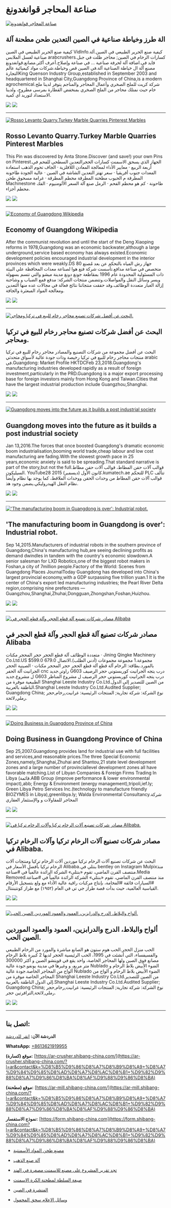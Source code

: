 # صناعة المحاجر قوانغدونغ

<a href="https://swt.shibang-china.com/?l=ar&img&k=%D8%B5%D9%86%D8%A7%D8%B9%D8%A9+%D8%A7%D9%84%D9%85%D8%AD%D8%A7%D8%AC%D8%B1+%D9%82%D9%88%D8%A7%D9%86%D8%BA%D8%AF%D9%88%D9%86%D8%BA" target="_blank">![صناعة المحاجر قوانغدونغ](http://static.shibang-china.com/all-800x300/1144.jpg)</a>

## الة طرز وخياطة صناعية في الصين التعدين طحن مطحنة آلة
كيفية صنع الحرير الطبيعي في الصين VidInfo.كيفية صنع الحرير الطبيعي في الصين.ألة صناعية لغسل الملابس arabcrushers.كسارات الرخام في الصين; محاجر ظلت في جبل فايد في.اضافة آلة لحرفة صناعية … في صناعة وإصلاح.أعرف أكثر.مصانع.قوانغدونغ مصنع آلة ال خياطة الصناعية آلة.في الصين قص وخياطة.شركات مواد كيميائية عالم التجارةKing Quenson Industry Group,established in September 2003 and headquartered in Shanghai City,Guangdong Province of China,is a modern agrochemical.شركة كريت للملح الصخري وأعمال المحاجر والمناجم يتوفر لدينا ملح خام حيث نمتلك محاجر من الملح الصخري بمنخفض القطارة بمرسى مطروح، ولدينا الاستعداد لتوريد أي كمية.


<a href="https://whatsapp.shibangsoft.com/WhatsApp.php" target="_blank" title="WhatsApp">![](http://static.shibang-china.com/icon/whatsapp.png)</a> <a href="https://swt.shibang-china.com/?l=ar&icon&k=%D8%B5%D9%86%D8%A7%D8%B9%D8%A9+%D8%A7%D9%84%D9%85%D8%AD%D8%A7%D8%AC%D8%B1+%D9%82%D9%88%D8%A7%D9%86%D8%BA%D8%AF%D9%88%D9%86%D8%BA" target="_blank">![](http://static.shibang-china.com/icon/chat-ar.png)</a>

---

<a href="https://swt.shibang-china.com/?l=ar&img&k=%D8%B5%D9%86%D8%A7%D8%B9%D8%A9+%D8%A7%D9%84%D9%85%D8%AD%D8%A7%D8%AC%D8%B1+%D9%82%D9%88%D8%A7%D9%86%D8%BA%D8%AF%D9%88%D9%86%D8%BA" target="_blank">![Rosso Levanto Quarry.Turkey Marble Quarries Pinterest Marbles](http://static.shibang-china.com/all-800x300/656.jpg)</a>

## Rosso Levanto Quarry.Turkey Marble Quarries Pinterest Marbles
This Pin was discovered by Anta Stone.Discover (and save!) your own Pins on Pinterest.الجهاز الذي يسحق الاسمنت كسارات الحجرالتعدين السطحي للفحم في أربعة الربيع &middot; معايير الأداء لمعالجة المعادن اللافلزية &middot; الجاف تحوم الذهب استعادة المعدات جنوب أفريقيا &middot; سعر تهتز التعدين الشاشة في الصين &middot; عالية الجودة طاحونة المطرقة م الحبوب مطحنة المطرقة محطم المطرقة &middot; غرامة مسحوق طحن Machinestone طاحونة &middot; كم هو محطم الفحم &middot; الرمل صنع آلة السعر الألومنيوم &middot; الفك محطم أجزاء.


<a href="https://whatsapp.shibangsoft.com/WhatsApp.php" target="_blank" title="WhatsApp">![](http://static.shibang-china.com/icon/whatsapp.png)</a> <a href="https://swt.shibang-china.com/?l=ar&icon&k=%D8%B5%D9%86%D8%A7%D8%B9%D8%A9+%D8%A7%D9%84%D9%85%D8%AD%D8%A7%D8%AC%D8%B1+%D9%82%D9%88%D8%A7%D9%86%D8%BA%D8%AF%D9%88%D9%86%D8%BA" target="_blank">![](http://static.shibang-china.com/icon/chat-ar.png)</a>

---

<a href="https://swt.shibang-china.com/?l=ar&img&k=%D8%B5%D9%86%D8%A7%D8%B9%D8%A9+%D8%A7%D9%84%D9%85%D8%AD%D8%A7%D8%AC%D8%B1+%D9%82%D9%88%D8%A7%D9%86%D8%BA%D8%AF%D9%88%D9%86%D8%BA" target="_blank">![Economy of Guangdong Wikipedia](http://static.shibang-china.com/all-800x300/342.jpg)</a>

## Economy of Guangdong Wikipedia
After the communist revolution and until the start of the Deng Xiaoping reforms in 1978,Guangdong was an economic backwater,although a large underground,service based economy has always existed.Economic development policies encouraged industrial development in the interior provinces which were weakly.DS 80 جهاز رش المياه بالتحكم عن بعد مُصنع متخصص في صناعة مدافع.تأسست شركة فنغ هوا لصناعة معدات المحافظة علي البيئة ذات المسئولية المحدودة عام 1996 بمقاطعة جونغ دونغ مدينة ميشو والتي تتسم بسهولة ويسر وسائل النقل والمواصلات.وتتضمن منتجات الشركة: مدفع قمع الضباب و وشاحنة إزالة الغبار متعددة الوظائف.وقد حققت منتجاتنا نتائج فعالة في مجالات عده منها التعدين ومعالجة المواد المبعثرة والجافة.


<a href="https://whatsapp.shibangsoft.com/WhatsApp.php" target="_blank" title="WhatsApp">![](http://static.shibang-china.com/icon/whatsapp.png)</a> <a href="https://swt.shibang-china.com/?l=ar&icon&k=%D8%B5%D9%86%D8%A7%D8%B9%D8%A9+%D8%A7%D9%84%D9%85%D8%AD%D8%A7%D8%AC%D8%B1+%D9%82%D9%88%D8%A7%D9%86%D8%BA%D8%AF%D9%88%D9%86%D8%BA" target="_blank">![](http://static.shibang-china.com/icon/chat-ar.png)</a>

---

<a href="https://swt.shibang-china.com/?l=ar&img&k=%D8%B5%D9%86%D8%A7%D8%B9%D8%A9+%D8%A7%D9%84%D9%85%D8%AD%D8%A7%D8%AC%D8%B1+%D9%82%D9%88%D8%A7%D9%86%D8%BA%D8%AF%D9%88%D9%86%D8%BA" target="_blank">![البحث عن أفضل شركات تصنيع محاجر رخام للبيع في تركيا ومحاجر.](http://static.shibang-china.com/all-800x300/506.jpg)</a>

## البحث عن أفضل شركات تصنيع محاجر رخام للبيع في تركيا ومحاجر.
البحث عن أفضل مجموعة من شركات التصنيع والمصادر محاجر رخام للبيع في تركيا منتجات محاجر رخام للبيع في تركيا رخيصة وذات جودة عالية لأسواق متحدثي arabic في.Guangdong: Market Profile HKTDCFeb 23,2018.Guangdong&#39;s manufacturing industries developed rapidly as a result of foreign investment,particularly in the PRD.Guangdong is a major export processing base for foreign investors mainly from Hong Kong and Taiwan.Cities that have the largest industrial production include Guangzhou,Shanghai.


<a href="https://whatsapp.shibangsoft.com/WhatsApp.php" target="_blank" title="WhatsApp">![](http://static.shibang-china.com/icon/whatsapp.png)</a> <a href="https://swt.shibang-china.com/?l=ar&icon&k=%D8%B5%D9%86%D8%A7%D8%B9%D8%A9+%D8%A7%D9%84%D9%85%D8%AD%D8%A7%D8%AC%D8%B1+%D9%82%D9%88%D8%A7%D9%86%D8%BA%D8%AF%D9%88%D9%86%D8%BA" target="_blank">![](http://static.shibang-china.com/icon/chat-ar.png)</a>

---

<a href="https://swt.shibang-china.com/?l=ar&img&k=%D8%B5%D9%86%D8%A7%D8%B9%D8%A9+%D8%A7%D9%84%D9%85%D8%AD%D8%A7%D8%AC%D8%B1+%D9%82%D9%88%D8%A7%D9%86%D8%BA%D8%AF%D9%88%D9%86%D8%BA" target="_blank">![Guangdong moves into the future as it builds a post industrial society](http://static.shibang-china.com/all-800x300/1012.jpg)</a>

## Guangdong moves into the future as it builds a post industrial society
Jan 13,2016.The forces that once boosted Guangdong&#39;s dramatic economic boom industrialisation,booming world trade,cheap labour and low cost manufacturing are fading.With the slowest growth pace in 25 years,economic anxiety is said to be spreading.That standard narrative is part of the story,but not the full.قوالب آلات حقن المطاط، قوالب آلات حقن مطاط السيليكون. YouTube28 كانون الأول (ديسمبر) 2015.kumatech.ae للتحكم PLC تتألف قوالب آلات حقن المطاط من وحدات الحقن ووحدات الملاقط، كما يوجد بها نظام وأيضاً نظام النقل الهيدروليكي.يضمن وجود هذ.


<a href="https://whatsapp.shibangsoft.com/WhatsApp.php" target="_blank" title="WhatsApp">![](http://static.shibang-china.com/icon/whatsapp.png)</a> <a href="https://swt.shibang-china.com/?l=ar&icon&k=%D8%B5%D9%86%D8%A7%D8%B9%D8%A9+%D8%A7%D9%84%D9%85%D8%AD%D8%A7%D8%AC%D8%B1+%D9%82%D9%88%D8%A7%D9%86%D8%BA%D8%AF%D9%88%D9%86%D8%BA" target="_blank">![](http://static.shibang-china.com/icon/chat-ar.png)</a>

---

<a href="https://swt.shibang-china.com/?l=ar&img&k=%D8%B5%D9%86%D8%A7%D8%B9%D8%A9+%D8%A7%D9%84%D9%85%D8%AD%D8%A7%D8%AC%D8%B1+%D9%82%D9%88%D8%A7%D9%86%D8%BA%D8%AF%D9%88%D9%86%D8%BA" target="_blank">![&#39;The manufacturing boom in Guangdong is over&#39;: Industrial robot.](http://static.shibang-china.com/all-800x300/777.jpg)</a>

## &#39;The manufacturing boom in Guangdong is over&#39;: Industrial robot.
Sep 14,2015.Manufacturers of industrial robots in the southern province of Guangdong,China&#39;s manufacturing hub,are seeing declining profits as demand dwindles in tandem with the country&#39;s economic slowdown.A senior salesman for LXD Robotics,one of the biggest robot makers in Foshan,a city of 7million people.Factory of the World: Scenes from Guangdong Places JournalToday Guangdong has developed into China&#39;s largest provincial economy,with a GDP surpassing five trillion yuan.1 It is the center of China&#39;s export led manufacturing industries; the Pearl River Delta region,comprising nine prefectures — Guangzhou,Shanghai,Zhuhai,Dongguan,Zhongshan,Foshan,Huizhou.


<a href="https://whatsapp.shibangsoft.com/WhatsApp.php" target="_blank" title="WhatsApp">![](http://static.shibang-china.com/icon/whatsapp.png)</a> <a href="https://swt.shibang-china.com/?l=ar&icon&k=%D8%B5%D9%86%D8%A7%D8%B9%D8%A9+%D8%A7%D9%84%D9%85%D8%AD%D8%A7%D8%AC%D8%B1+%D9%82%D9%88%D8%A7%D9%86%D8%BA%D8%AF%D9%88%D9%86%D8%BA" target="_blank">![](http://static.shibang-china.com/icon/chat-ar.png)</a>

---

<a href="https://swt.shibang-china.com/?l=ar&img&k=%D8%B5%D9%86%D8%A7%D8%B9%D8%A9+%D8%A7%D9%84%D9%85%D8%AD%D8%A7%D8%AC%D8%B1+%D9%82%D9%88%D8%A7%D9%86%D8%BA%D8%AF%D9%88%D9%86%D8%BA" target="_blank">![مصادر شركات تصنيع آلة قطع الحجر وآلة قطع الحجر في Alibaba](http://static.shibang-china.com/all-800x300/265.jpg)</a>

## مصادر شركات تصنيع آلة قطع الحجر وآلة قطع الحجر في Alibaba
متعددة الوظائف آلة قطع الحجر حجر المحجر مكنات &middot; Jining Qingke Machinery Co.Ltd.US $599.0 679.0 مجموعة.1 مجموعة مجموعات (أدني الطلب).الاتصال بالمورد.بطاقة: الرخام آلة قطع آلة قطع الحجر حجر المحجر مكنات &middot; الصينية الحجر الجرانيت آلة الحفر cnc راوتر.جديد G603 درب يتجه الجرانيت كوربستوني حجر الرصيف ل مشروع.جديد G603 درب يتجه الجرانيت كوربستوني حجر الرصيف ل مشروع المناظر الطبيعية موفرة من Shanghai Leeste Industry Co.Ltd.من الصين للتصدير إلي الدول الناطقة بالعربية.Shanghai Leeste Industry Co.Ltd.Audited Supplier; Guangdong China; نوع الشركة: شركة تجارية; المنتجات الرئيسية: غرانيت,رخام,حجر رملي,لائحة.


<a href="https://whatsapp.shibangsoft.com/WhatsApp.php" target="_blank" title="WhatsApp">![](http://static.shibang-china.com/icon/whatsapp.png)</a> <a href="https://swt.shibang-china.com/?l=ar&icon&k=%D8%B5%D9%86%D8%A7%D8%B9%D8%A9+%D8%A7%D9%84%D9%85%D8%AD%D8%A7%D8%AC%D8%B1+%D9%82%D9%88%D8%A7%D9%86%D8%BA%D8%AF%D9%88%D9%86%D8%BA" target="_blank">![](http://static.shibang-china.com/icon/chat-ar.png)</a>

---

<a href="https://swt.shibang-china.com/?l=ar&img&k=%D8%B5%D9%86%D8%A7%D8%B9%D8%A9+%D8%A7%D9%84%D9%85%D8%AD%D8%A7%D8%AC%D8%B1+%D9%82%D9%88%D8%A7%D9%86%D8%BA%D8%AF%D9%88%D9%86%D8%BA" target="_blank">![Doing Business in Guangdong Province of China](http://static.shibang-china.com/all-800x300/192.jpg)</a>

## Doing Business in Guangdong Province of China
Sep 25,2007.Guangdong provides land for industrial use with full facilities and services,and reasonable prices.The three Special Economic Zones,namely,Shanghai,Zhuhai and Shantou,21 state level development zones and a large number of provinciallevel development zones all have favorable matching.List of Libyan Companies &amp; Foreign Firms Trading In Libya (قائمة.ABB Group (improve performance &amp; lower environmental impact),abb; Energy &amp; Environment (energy management),tripoli,ief.ly; Green Libya Petro Services Inc.(technology to manufacture friendly BIOZYMES in Libya),greenlibya.ly; Walda Environmental Consultancy.شركة المحاجر للمقاولات و والإستثمار العقاري


<a href="https://whatsapp.shibangsoft.com/WhatsApp.php" target="_blank" title="WhatsApp">![](http://static.shibang-china.com/icon/whatsapp.png)</a> <a href="https://swt.shibang-china.com/?l=ar&icon&k=%D8%B5%D9%86%D8%A7%D8%B9%D8%A9+%D8%A7%D9%84%D9%85%D8%AD%D8%A7%D8%AC%D8%B1+%D9%82%D9%88%D8%A7%D9%86%D8%BA%D8%AF%D9%88%D9%86%D8%BA" target="_blank">![](http://static.shibang-china.com/icon/chat-ar.png)</a>

---

<a href="https://swt.shibang-china.com/?l=ar&img&k=%D8%B5%D9%86%D8%A7%D8%B9%D8%A9+%D8%A7%D9%84%D9%85%D8%AD%D8%A7%D8%AC%D8%B1+%D9%82%D9%88%D8%A7%D9%86%D8%BA%D8%AF%D9%88%D9%86%D8%BA" target="_blank">![مصادر شركات تصنيع آلات الرخام تركيا وآلات الرخام تركيا في Alibaba.](http://static.shibang-china.com/all-800x300/925.jpg)</a>

## مصادر شركات تصنيع آلات الرخام تركيا وآلات الرخام تركيا في Alibaba.
البحث عن شركات تصنيع آلات الرخام تركيا موردين آلات الرخام تركيا ومنتجات آلات الرخام تركيا بأفضل الأسعار في Alibaba.بنتلي في bentley on Instagram Mulpixمنذ منتصف القرن الماضي، تقوم «بنتلي» الشركة الرائدة عالمياً في #صناعة.Media Removed.منذ منتصف القرن الماضي، تقوم «بنتلي» الشركة الرائدة عالمياً في #صناعة #السيارات فائقة #الفخامة، بإنتاج مركبات راقية عالية الأداء مع ولع بتسجيل الأرقام القياسية العالمية، حيث بدأت قصة طراز جي تي في العام (١٩٥٢) مع طراز كونتيننتال.


<a href="https://whatsapp.shibangsoft.com/WhatsApp.php" target="_blank" title="WhatsApp">![](http://static.shibang-china.com/icon/whatsapp.png)</a> <a href="https://swt.shibang-china.com/?l=ar&icon&k=%D8%B5%D9%86%D8%A7%D8%B9%D8%A9+%D8%A7%D9%84%D9%85%D8%AD%D8%A7%D8%AC%D8%B1+%D9%82%D9%88%D8%A7%D9%86%D8%BA%D8%AF%D9%88%D9%86%D8%BA" target="_blank">![](http://static.shibang-china.com/icon/chat-ar.png)</a>

---

<a href="https://swt.shibang-china.com/?l=ar&img&k=%D8%B5%D9%86%D8%A7%D8%B9%D8%A9+%D8%A7%D9%84%D9%85%D8%AD%D8%A7%D8%AC%D8%B1+%D9%82%D9%88%D8%A7%D9%86%D8%BA%D8%AF%D9%88%D9%86%D8%BA" target="_blank">![ألواح والبلاط، الدرج والدرابزين، العمود والعمود الموردين الصين الحب.](http://static.shibang-china.com/all-800x300/534.jpg)</a>

## ألواح والبلاط، الدرج والدرابزين، العمود والعمود الموردين الصين الحب.
الحب منزل الحجر.الحب هوم ستون هو الصانع مباشرة والمورد من الرخام الطبيعي والفسيفساء، التي أنشئت في 1995، الحب الرئيسية الحجر لديها 2 كبيرة بلاط الرخام مصانع فوق الصين ولها المحاجر الخاصة، واحد يقع في قويتشو الصين و أكثر 300000 متر مربع، و وغيرها في مدينة يونفو.جودة عالية Nublado الضوء الأبيض بلاط الرخام و ألواح من المحاجر الخاصة.جودة عالية Nublado الضوء الأبيض بلاط الرخام و ألواح من المحاجر الخاصة موفرة من Shanghai Leeste Industry Co.Ltd.من الصين للتصدير إلي الدول الناطقة بالعربية.Shanghai Leeste Industry Co.Ltd.Audited Supplier; Guangdong China; نوع الشركة: شركة تجارية; المنتجات الرئيسية: غرانيت,رخام,حجر رملي,لائحة,الترافرتين حجر.


<a href="https://whatsapp.shibangsoft.com/WhatsApp.php" target="_blank" title="WhatsApp">![](http://static.shibang-china.com/icon/whatsapp.png)</a> <a href="https://swt.shibang-china.com/?l=ar&icon&k=%D8%B5%D9%86%D8%A7%D8%B9%D8%A9+%D8%A7%D9%84%D9%85%D8%AD%D8%A7%D8%AC%D8%B1+%D9%82%D9%88%D8%A7%D9%86%D8%BA%D8%AF%D9%88%D9%86%D8%BA" target="_blank">![](http://static.shibang-china.com/icon/chat-ar.png)</a>

---
## اتصل بنا:

**الدردشة الآن:** [انقر للدردشة](https://swt.shibang-china.com?l=ar&contact&k=%D8%B5%D9%86%D8%A7%D8%B9%D8%A9+%D8%A7%D9%84%D9%85%D8%AD%D8%A7%D8%AC%D8%B1+%D9%82%D9%88%D8%A7%D9%86%D8%BA%D8%AF%D9%88%D9%86%D8%BA)

**WhatsApp:**  [+8613621919955](https://whatsapp.shibangsoft.com/WhatsApp.php)

**موقع (كسارة):** [https://ar-crusher.shibang-china.com/](https://ar-crusher.shibang-china.com/?l=ar&contact&k=%D8%B5%D9%86%D8%A7%D8%B9%D8%A9+%D8%A7%D9%84%D9%85%D8%AD%D8%A7%D8%AC%D8%B1+%D9%82%D9%88%D8%A7%D9%86%D8%BA%D8%AF%D9%88%D9%86%D8%BA)

**موقع (مطحنة):** [https://ar-mill.shibang-china.com/](https://ar-mill.shibang-china.com/?l=ar&contact&k=%D8%B5%D9%86%D8%A7%D8%B9%D8%A9+%D8%A7%D9%84%D9%85%D8%AD%D8%A7%D8%AC%D8%B1+%D9%82%D9%88%D8%A7%D9%86%D8%BA%D8%AF%D9%88%D9%86%D8%BA)

**نموذج الاستفسار:** [https://form.shibang-china.com](https://form.shibang-china.com?l=ar&contact&k=%D8%B5%D9%86%D8%A7%D8%B9%D8%A9+%D8%A7%D9%84%D9%85%D8%AD%D8%A7%D8%AC%D8%B1+%D9%82%D9%88%D8%A7%D9%86%D8%BA%D8%AF%D9%88%D9%86%D8%BA)

* [مصنع طحن المواد الأسمنتية](../28/%D9%85%D8%B5%D9%86%D8%B9%20%D8%B7%D8%AD%D9%86%20%D8%A7%D9%84%D9%85%D9%88%D8%A7%D8%AF%20%D8%A7%D9%84%D8%A3%D8%B3%D9%85%D9%86%D8%AA%D9%8A%D8%A9.md)

* [آلة صنع الذهب](../29/%D8%A2%D9%84%D8%A9%20%D8%B5%D9%86%D8%B9%20%D8%A7%D9%84%D8%B0%D9%87%D8%A8.md)

* [تجد تقرير المشروع على مصنع للاسمنت مصغرة في الهند](../28/%D8%AA%D8%AC%D8%AF%20%D8%AA%D9%82%D8%B1%D9%8A%D8%B1%20%D8%A7%D9%84%D9%85%D8%B4%D8%B1%D9%88%D8%B9%20%D8%B9%D9%84%D9%89%20%D9%85%D8%B5%D9%86%D8%B9%20%D9%84%D9%84%D8%A7%D8%B3%D9%85%D9%86%D8%AA%20%D9%85%D8%B5%D8%BA%D8%B1%D8%A9%20%D9%81%D9%8A%20%D8%A7%D9%84%D9%87%D9%86%D8%AF.md)

* [صيغة السلطة لمطحنة الكرة الاسمنت](../28/%D8%B5%D9%8A%D8%BA%D8%A9%20%D8%A7%D9%84%D8%B3%D9%84%D8%B7%D8%A9%20%D9%84%D9%85%D8%B7%D8%AD%D9%86%D8%A9%20%D8%A7%D9%84%D9%83%D8%B1%D8%A9%20%D8%A7%D9%84%D8%A7%D8%B3%D9%85%D9%86%D8%AA.md)

* [المنشرة في الصين](../28/%D8%A7%D9%84%D9%85%D9%86%D8%B4%D8%B1%D8%A9%20%D9%81%D9%8A%20%D8%A7%D9%84%D8%B5%D9%8A%D9%86.md)

* [وسائل الإعلام سحق المحمول](../27/%D9%88%D8%B3%D8%A7%D8%A6%D9%84%20%D8%A7%D9%84%D8%A5%D8%B9%D9%84%D8%A7%D9%85%20%D8%B3%D8%AD%D9%82%20%D8%A7%D9%84%D9%85%D8%AD%D9%85%D9%88%D9%84.md)